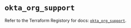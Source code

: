 # `okta_org_support`

Refer to the Terraform Registory for docs: [`okta_org_support`](https://registry.terraform.io/providers/okta/okta/4.3.0/docs/resources/org_support).
